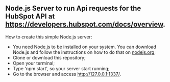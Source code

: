 ## Node.js Server to run Api requests for the HubSpot API at https://developers.hubspot.com/docs/overview.

How to create this simple Node.js server:

- You need Node.js to be installed on your system. You can download Node.js and follow the instructions on how to do that on [nodejs.org](http://nodejs.org/);
- Clone or download this repository;
- Open your terminal;
- Type 'npm start', so your server start running;
- Go to the browser and access http://127.0.0.1:1337/.
